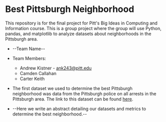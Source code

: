# Best Pittsburgh Neighborhood
This repository is for the final project for Pitt's Big Ideas in Computing and Information course. This is a group project where the group will use Python, pandas, and matplotlib to analyze datasets about neighborhoods in the Pittsburgh area.

* --Team Name--
* Team Members:
  * Andrew Kistner - ank243@pitt.edu
  * Camden Callahan
  * Carter Keith

* The first dataset we used to determine the best Pittsburgh neighborhood was data from the Pittsburgh police on all arrests in the Pittsburgh area. The link to this dataset can be found [here](https://data.wprdc.org/dataset/arrest-data).
* --Here we write an abstract detailing our datasets and metrics to determine the best neighborhood.--

